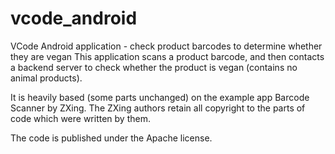 vcode_android
=============

VCode Android application - check product barcodes to determine whether they are vegan
This application scans a product barcode, and then contacts a backend server to check whether the product is vegan (contains no animal products).

It is heavily based (some parts unchanged) on the example app Barcode Scanner by ZXing. The ZXing authors retain all copyright to the parts of code which were written by them.

The code is published under the Apache license. 
